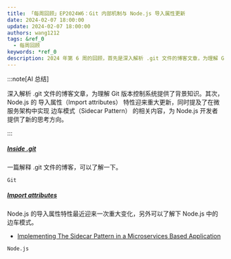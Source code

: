 ```yaml
---
title: 「每周回顾」EP2024W6：Git 内部机制与 Node.js 导入属性更新
date: 2024-02-07 18:00:00
update: 2024-02-07 18:00:00
authors: wang1212
tags: &ref_0
  - 每周回顾
keywords: *ref_0
description: 2024 年第 6 周的回顾，首先是深入解析 .git 文件的博客文章，为理解 Git 版本控制系统提供了背景知识。其次，Node.js 的 导入属性（Import attributes） 特性迎来重大更新，同时提及了在微服务架构中实现 边车模式（Sidecar Pattern） 的相关内容，为 Node.js 开发者提供了新的思考方向。
---
```


:::note[AI 总结]

深入解析 .git 文件的博客文章，为理解 Git 版本控制系统提供了背景知识。其次，Node.js 的 导入属性（Import attributes） 特性迎来重大更新，同时提及了在微服务架构中实现 边车模式（Sidecar Pattern） 的相关内容，为 Node.js 开发者提供了新的思考方向。

:::

<!-- truncate -->

##### [Inside .git](https://jvns.ca/blog/2024/01/26/inside-git/)

一篇解释 .git 文件的博客，可以了解一下。

`Git`

##### [Import attributes](https://v8.dev/features/import-attributes)

Node.js 的导入属性特性最近迎来一次重大变化，另外可以了解下 Node.js 中的边车模式。

- [Implementing The Sidecar Pattern in a Microservices Based Application](https://blog.bitsrc.io/implementing-the-sidecar-pattern-in-nodejs-2ec3954fe9b6)

`Node.js`

